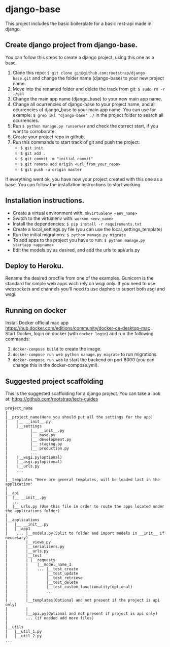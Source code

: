 # django-base

This project includes the basic boilerplate for a basic rest-api made in django.

## Create django project from django-base.
You can follow this steps to create a django project, using this one as a base.

1. Clone this repo: `$ git clone git@github.com:rootstrap/django-base.git` and change the folder name (django-base) to your new project name.
2. Move into the renamed folder and delete the track from git: `$ sudo rm -r ./git`
3. Change the main app name (django_base) to your new main app name.
4. Change all ocurrencies of django-base to your project name, and all ocurrencies of django_base to your main app name. You can use for example: `$ grep iRl "django-base" ./` in the project folder to search all ocurrencies.
5. Run `$ python manage.py runserver` and check the correct start, if you want to corroborate.
6. Create your project repo in github.
7. Run this commands to start track of git and push the project:
    * `$ git init`
    * `$ git add .`
    * `$ git commit -m "initial commit"`
    * `$ git remote add origin <url_from_your_repo>`
    * `$ git push -u origin master`

If everything went ok, you have now your project created with this one as a base.
You can follow the installation instructions to start working.

## Installation instructions.
- Create a virtual environment with: `mkvirtualenv <env_name>`
- Switch to the virtualenv with: `workon <env_name>`
- Install the dependencies: `$ pip install -r requirements.txt`
- Create a local_settings.py file (you can use the local_settings_template)
- Run the initial migrations: `$ python manage.py migrate`
- To add apps to the project you have to run: `$ python manage.py startapp <appname>`
- Edit the models.py as desired, and add the urls to api/urls.py

## Deploy to Heroku.
Rename the desired procfile from one of the examples.
Gunicorn is the standard for simple web apps wich rely on wsgi only.
If you need to use websockets and channels you'll need to use daphne to suport both asgi and wsgi.

## Running on docker

Install Docker official mac app https://hub.docker.com/editions/community/docker-ce-desktop-mac .  
Start Docker, login on docker (with `docker login`) and run the following commands:
1. `docker-compose build` to create the image.
2. `docker-compose run web python manage.py migrate` to run migrations.
3. `docker-compose run web` to start the backend on port 8000 (you can change this in the docker-compose.yml).

## Suggested project scaffolding

This is the suggested scaffolding for a django project. You can take a look at: 
https://github.com/rootstrap/tech-guides
```
project_name
|
|__project_name(Here you should put all the settings for the app)
|    |__ __init__.py
|    |__settings
|          |__ __init__.py
|          |__ base.py
|          |__ development.py
|          |__ staging.py
|          |__ production.py
|          ...
|    |__wsgi.py(optional)
|    |__asgi.py(optional)
|    |__urls.py
|    ...
|
|__templates "Here are general templates, will be loaded last in the application"
|
|__api
|  |__ __init__.py
|  ...
|  |__ urls.py (Use this file in order to route the apps located under the applications folder)
|
|__applications
|   |__ __init__.py
|   |__app1
|    ... |__models.py(Split to folder and import models in __init__ if neccesary)
|        |__views.py
|        |__serializers.py
|        |__urls.py
|        |__test
|        | |__requests
|        |    |__model_name_1
|        |    ... |__test_create
|        |        |__test_update
|        |        |__test_retrieve
|        |        |__test_delete
|        |        |__test_custom_functionality(optional)
|        |        ...
|        |
|        |__templates(Optional and not present if the project is api only)
|        |
|        |__api.py(Optional and not present if project is api only)
|        ... (if needed add more files)
|
|__utils
|   |__util_1.py
|   |__util_2.py
...
```
